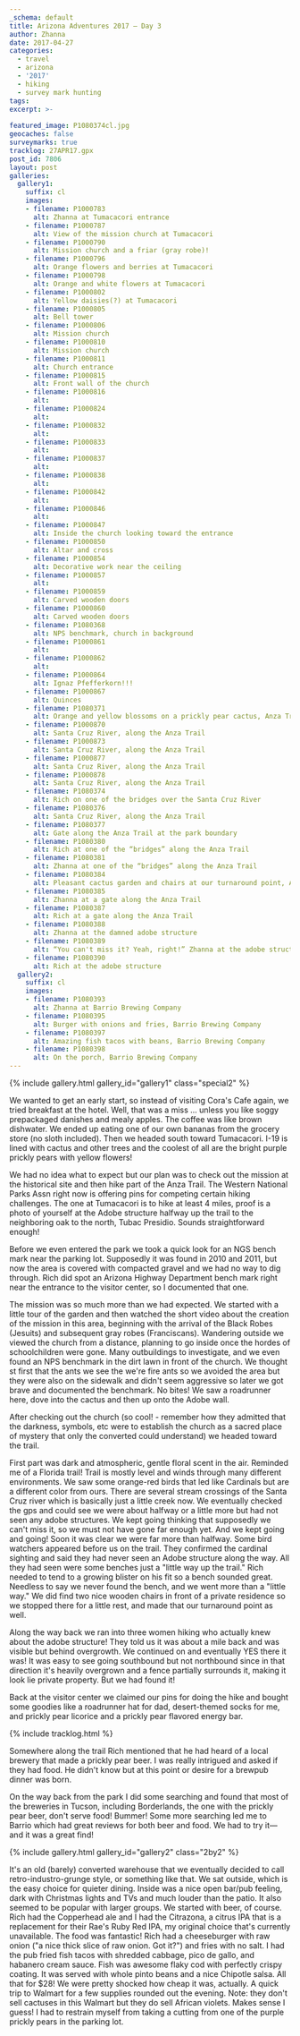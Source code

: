 ```yaml
---
_schema: default
title: Arizona Adventures 2017 – Day 3
author: Zhanna
date: 2017-04-27
categories:
  - travel
  - arizona
  - '2017'
  - hiking
  - survey mark hunting
tags:
excerpt: >-
  
featured_image: P1080374cl.jpg
geocaches: false
surveymarks: true
tracklog: 27APR17.gpx
post_id: 7806
layout: post
galleries:
  gallery1:
    suffix: cl
    images:
    - filename: P1000783
      alt: Zhanna at Tumacacori entrance  
    - filename: P1000787
      alt: View of the mission church at Tumacacori     
    - filename: P1000790
      alt: Mission church and a friar (gray robe)!  
    - filename: P1000796
      alt: Orange flowers and berries at Tumacacori
    - filename: P1000798
      alt: Orange and white flowers at Tumacacori 
    - filename: P1000802
      alt: Yellow daisies(?) at Tumacacori
    - filename: P1000805
      alt: Bell tower  
    - filename: P1000806
      alt: Mission church     
    - filename: P1000810
      alt: Mission church  
    - filename: P1000811
      alt: Church entrance
    - filename: P1000815
      alt: Front wall of the church  
    - filename: P1000816
      alt:         
    - filename: P1000824
      alt:  
    - filename: P1000832
      alt:      
    - filename: P1000833
      alt:   
    - filename: P1000837
      alt: 
    - filename: P1000838
      alt:   
    - filename: P1000842
      alt: 
    - filename: P1000846
      alt:   
    - filename: P1000847
      alt: Inside the church looking toward the entrance     
    - filename: P1000850
      alt: Altar and cross  
    - filename: P1000854
      alt: Decorative work near the ceiling
    - filename: P1000857
      alt:   
    - filename: P1000859
      alt: Carved wooden doors  
    - filename: P1000860
      alt: Carved wooden doors  
    - filename: P1080368
      alt: NPS benchmark, church in background     
    - filename: P1000861
      alt:   
    - filename: P1000862
      alt: 
    - filename: P1000864
      alt: Ignaz Pfefferkorn!!!   
    - filename: P1000867
      alt: Quinces
    - filename: P1080371
      alt: Orange and yellow blossoms on a prickly pear cactus, Anza Trail  
    - filename: P1000870
      alt: Santa Cruz River, along the Anza Trail     
    - filename: P1000873
      alt: Santa Cruz River, along the Anza Trail  
    - filename: P1000877
      alt: Santa Cruz River, along the Anza Trail
    - filename: P1000878
      alt: Santa Cruz River, along the Anza Trail  
    - filename: P1080374
      alt: Rich on one of the bridges over the Santa Cruz River  
    - filename: P1080376
      alt: Santa Cruz River, along the Anza Trail   
    - filename: P1080377
      alt: Gate along the Anza Trail at the park boundary     
    - filename: P1080380
      alt: Rich at one of the “bridges” along the Anza Trail  
    - filename: P1080381
      alt: Zhanna at one of the “bridges” along the Anza Trail
    - filename: P1080384
      alt: Pleasant cactus garden and chairs at our turnaround point, Anza Trail  
    - filename: P1080385
      alt: Zhanna at a gate along the Anza Trail
    - filename: P1080387
      alt: Rich at a gate along the Anza Trail  
    - filename: P1080388
      alt: Zhanna at the damned adobe structure     
    - filename: P1080389
      alt: “You can't miss it? Yeah, right!” Zhanna at the adobe structure  
    - filename: P1080390
      alt: Rich at the adobe structure                              
  gallery2:
    suffix: cl
    images:
    - filename: P1080393
      alt: Zhanna at Barrio Brewing Company 
    - filename: P1080395
      alt: Burger with onions and fries, Barrio Brewing Company
    - filename: P1080397
      alt: Amazing fish tacos with beans, Barrio Brewing Company
    - filename: P1080398
      alt: On the porch, Barrio Brewing Company                        
---
```


{% include gallery.html gallery_id="gallery1" class="special2" %}

We wanted to get an early start, so instead of visiting Cora's Cafe again, we tried breakfast at the hotel.  Well, that was a miss ... unless you like soggy prepackaged danishes and mealy apples. The coffee was like brown dishwater.  We ended up eating one of our own bananas from the grocery store (no sloth included). Then we headed south toward Tumacacori. I-19 is lined with cactus and other trees and the coolest of all are the bright purple prickly pears with yellow flowers! 

We had no idea what to expect but our plan was to check out the mission at the historical site and then hike part of the Anza Trail. The Western National Parks Assn right now is offering pins for competing certain hiking challenges. The one at Tumacacori is to hike at least 4 miles,  proof is a photo of yourself at the Adobe structure halfway up the trail to the neighboring oak to the north,  Tubac Presidio. Sounds straightforward enough! 

Before we even entered the park we took a quick look for an NGS bench mark near the parking lot.  Supposedly it was found in 2010 and 2011, but now the area is covered with compacted gravel and we had no way to dig through.  Rich did spot an Arizona Highway Department bench mark right near the entrance to the visitor center, so I documented that one.  

The mission was so much more than we had expected. We started with a little tour of the garden and then watched the short video about the creation of the mission in this area,  beginning with the arrival of the Black Robes (Jesuits) and subsequent gray robes (Franciscans). Wandering outside we viewed the church from a distance, planning to go inside once the hordes of schoolchildren were gone. Many outbuildings to investigate,  and we even found an NPS benchmark in the dirt lawn in front of the church.  We thought st first that the ants we see the we're fire ants so we avoided the area but they were also on the sidewalk and didn't seem aggressive so later we got brave and documented the benchmark. No bites! We saw a roadrunner here,  dove into the cactus and then up onto the Adobe wall. 

After checking out the church (so cool! - remember how they admitted that the darkness, symbols, etc were to establish the church as a sacred place of mystery that only the converted could understand) we headed toward the trail. 

First part was dark and atmospheric,  gentle floral scent in the air. Reminded me of a Florida trail!  Trail is mostly level and winds through many different environments.  We saw some orange-red birds that led like Cardinals but are a different color from ours. There are several stream crossings of the Santa Cruz river which is basically  just a little creek now.  We eventually checked the gps and could see we were about halfway or a little more but had not seen any adobe structures. We kept going thinking that supposedly we can't miss it,  so we must not have gone far enough yet. And we kept going and going!  Soon it was clear we were far more than halfway.  Some bird watchers appeared before us on the trail.  They confirmed the cardinal sighting and said they had never seen an Adobe structure along the way.  All they had seen were some benches just a "little way up the trail." Rich needed to tend to a growing blister on his fit so a bench sounded great.  Needless to say we never found the bench, and we went more than a "little way."  We did find two nice wooden chairs in front of a private residence so we stopped there for a little rest, and made that our turnaround point as well. 

Along the way back we ran into three women hiking who actually knew about the adobe structure!  They told us it was about a mile back and was visible but behind overgrowth. We continued on and eventually YES there it was!  It was easy to see going southbound but not northbound since in that direction it's heavily overgrown and a fence partially surrounds it, making it look lie private property. But we had found it! 

Back at the visitor center we claimed our pins for doing the hike and bought some goodies like a roadrunner hat for dad,  desert-themed socks for me,  and prickly pear licorice and a prickly pear flavored energy bar. 

{% include tracklog.html %}

Somewhere along the trail Rich mentioned that he had heard of a local brewery that made a prickly pear beer.  I was really intrigued and asked if they had food.  He didn't know but at this point or desire for a brewpub dinner was born.

On the way back from the park I did some searching and found that most of the breweries in Tucson, including Borderlands,  the one with the prickly pear beer,  don't serve food!  Bummer!  Some more searching led me to Barrio which had great reviews for both beer and food. We had to try it—and it was a great find!  

{% include gallery.html gallery_id="gallery2" class="2by2" %}

It's an old (barely) converted warehouse that we eventually decided to call retro-industro-grunge style, or something like that. We sat outside, which is the easy choice for quieter dining.  Inside was a nice open bar/pub feeling,  dark with Christmas lights and TVs and much louder than the patio. It also seemed to be popular with larger groups.  We started with beer, of course. Rich had the Copperhead ale and I had the Citrazona, a citrus IPA that is a replacement for their Rae's Ruby Red IPA, my original choice that's currently unavailable. The food was fantastic!  Rich had a cheeseburger with raw onion ("a nice thick slice of raw onion. Got it?") and fries with no salt. I had the pub fried fish tacos with shredded cabbage, pico de gallo, and habanero cream sauce. Fish was awesome flaky cod with perfectly crispy coating.  It was served with whole pinto beans and a nice Chipotle salsa. All that for $28! We were pretty shocked how cheap it was, actually. A quick trip to Walmart for a few supplies rounded out the evening.  Note: they don't sell cactuses in this Walmart but they do sell African violets.  Makes sense I guess! I had to restrain myself from taking a cutting from one of the purple prickly pears in the parking lot.


